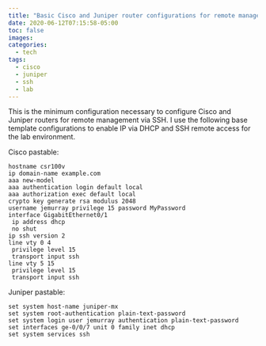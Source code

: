 ```yaml
---
title: "Basic Cisco and Juniper router configurations for remote management"
date: 2020-06-12T07:15:58-05:00
toc: false
images:
categories:
  - tech
tags: 
  - cisco
  - juniper
  - ssh
  - lab
---
```


This is the minimum configuration necessary to configure Cisco and Juniper routers for remote management via SSH.  I use the following base template configurations to enable IP via DHCP and SSH remote access for the lab environment.  


Cisco pastable:

```
hostname csr100v
ip domain-name example.com
aaa new-model
aaa authentication login default local
aaa authorization exec default local
crypto key generate rsa modulus 2048
username jemurray privilege 15 password MyPassword
interface GigabitEthernet0/1
 ip address dhcp
 no shut
ip ssh version 2
line vty 0 4
 privilege level 15
 transport input ssh
line vty 5 15
 privilege level 15
 transport input ssh
```

Juniper pastable:

```
set system host-name juniper-mx
set system root-authentication plain-text-password
set system login user jemurray authentication plain-text-password
set interfaces ge-0/0/7 unit 0 family inet dhcp
set system services ssh
```

